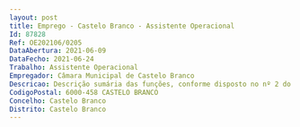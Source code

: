 ```yaml
--- 
layout: post
title: Emprego - Castelo Branco - Assistente Operacional
Id: 87828
Ref: OE202106/0205
DataAbertura: 2021-06-09
DataFecho: 2021-06-24
Trabalho: Assistente Operacional
Empregador: Câmara Municipal de Castelo Branco
Descricao: Descrição sumária das funções, conforme disposto no nº 2 do artigo 88º da LTFP, constantes do anexo à Lei nº 35 2014, de 20 de junho, com grau de complexidade funcional de grau 1 na carreira de Assistente Operacional – Coveiro, nomeadamente  Abertura e tapamento de sepulturas, inumação de cadáveres e exumação e restos mortais e sua limpeza (ossadas)  realização de funerais, colocando urnas nas sepulturas, locais de consumpção aeróbia e jazigos  Execução de limpeza e conservação do cemitério.
CodigoPostal: 6000-458 CASTELO BRANCO
Concelho: Castelo Branco
Distrito: Castelo Branco
--- 
```

